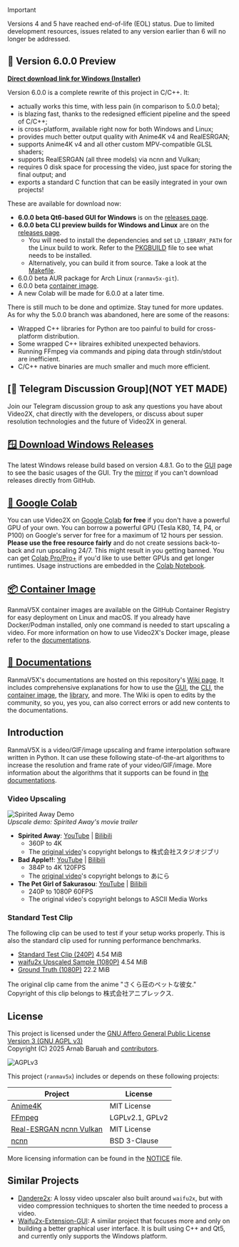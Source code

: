 <p align="center">
   </br>
</p>

> [!IMPORTANT]
> Versions 4 and 5 have reached end-of-life (EOL) status. Due to limited development resources, issues related to any version earlier than 6 will no longer be addressed.

## 🌟 Version 6.0.0 Preview

**[Direct download link for Windows (Installer)](https://github.com/slayyedguy/ranmav5x/releases/download/6.0.0-beta.4/video2x-qt6-windows-amd64-installer.exe)**

Version 6.0.0 is a complete rewrite of this project in C/C++. It:

- actually works this time, with less pain (in comparison to 5.0.0 beta);
- is blazing fast, thanks to the redesigned efficient pipeline and the speed of C/C++;
- is cross-platform, available right now for both Windows and Linux;
- provides much better output quality with Anime4K v4 and RealESRGAN;
- supports Anime4K v4 and all other custom MPV-compatible GLSL shaders;
- supports RealESRGAN (all three models) via ncnn and Vulkan;
- requires 0 disk space for processing the video, just space for storing the final output; and
- exports a standard C function that can be easily integrated in your own projects!

These are available for download now:

- **6.0.0 beta Qt6-based GUI for Windows** is on the [releases page](https://github.com/slayyedguy/ranmav5x/releases).
- **6.0.0 beta CLI preview builds for Windows and Linux** are on the [releases page](https://github.com/slayyedguy/ranmav5x/releases).
  - You will need to install the dependencies and set `LD_LIBRARY_PATH` for the Linux build to work. Refer to the [PKGBUILD](PKGBUILD) file to see what needs to be installed.
  - Alternatively, you can build it from source. Take a look at the [Makefile](Makefile).
- 6.0.0 beta AUR package for Arch Linux (`ranmav5x-git`).
- 6.0.0 beta [container image](https://github.com/slayyedguy/ranmav5x/pkgs/container/video2x).
- A new Colab will be made for 6.0.0 at a later time.

There is still much to be done and optimize. Stay tuned for more updates. As for why the 5.0.0 branch was abandoned, here are some of the reasons:

- Wrapped C++ libraries for Python are too painful to build for cross-platform distribution.
- Some wrapped C++ libraires exhibited unexpected behaviors.
- Running FFmpeg via commands and piping data through stdin/stdout are inefficient.
- C/C++ native binaries are much smaller and much more efficient.

## [💬 Telegram Discussion Group](NOT YET MADE)

Join our Telegram discussion group to ask any questions you have about Video2X, chat directly with the developers, or discuss about super resolution technologies and the future of Video2X in general.

## [🪟 Download Windows Releases](https://github.com/slayyedguy/ranmav5x/releases/tag/4.8.1)

The latest Windows release build based on version 4.8.1. Go to the [GUI](https://github.com/slayyedguy/ranmav5x/wiki/GUI) page to see the basic usages of the GUI. Try the [mirror](https://files.arnabbaruah.com/Projects/ranmav5x/latest) if you can't download releases directly from GitHub.

## [📔 Google Colab](https://colab.research.google.com/drive/1gWEwcA9y57EsxwOjmLNmNMXPsafw0kGo)

You can use Video2X on [Google Colab](https://colab.research.google.com/) **for free** if you don't have a powerful GPU of your own. You can borrow a powerful GPU (Tesla K80, T4, P4, or P100) on Google's server for free for a maximum of 12 hours per session. **Please use the free resource fairly** and do not create sessions back-to-back and run upscaling 24/7. This might result in you getting banned. You can get [Colab Pro/Pro+](https://colab.research.google.com/signup/pricing) if you'd like to use better GPUs and get longer runtimes. Usage instructions are embedded in the [Colab Notebook](https://colab.research.google.com/drive/1gWEwcA9y57EsxwOjmLNmNMXPsafw0kGo).

## [📦 Container Image](https://github.com/slayyedguy/ranmav5x/pkgs/container/ranmav5xx)

RanmaV5X container images are available on the GitHub Container Registry for easy deployment on Linux and macOS. If you already have Docker/Podman installed, only one command is needed to start upscaling a video. For more information on how to use Video2X's Docker image, please refer to the [documentations](https://github.com/slayyedguy/ranmav5x/wiki/Container).

## [📖 Documentations](https://github.com/slayyedguy/ranmav5x/wiki)

RanmaV5X's documentations are hosted on this repository's [Wiki page](https://github.com/slayyedguy/ranmav5x/wiki). It includes comprehensive explanations for how to use the [GUI](https://github.com/slayyedguy/ranmav5x/wiki/GUI), the [CLI](https://github.com/slayyedguy/ranmav5x/wiki/CLI), the [container image](https://github.com/slayyedguy/ranmav5x/wiki/Container), the [library](https://github.com/slayyedguy/ranmav5x/wiki/Library), and more. The Wiki is open to edits by the community, so you, yes you, can also correct errors or add new contents to the documentations.

## Introduction

RanmaV5X is a video/GIF/image upscaling and frame interpolation software written in Python. It can use these following state-of-the-art algorithms to increase the resolution and frame rate of your video/GIF/image. More information about the algorithms that it supports can be found in [the documentations](https://github.com/slayyedguy/ranmav5x/wiki/Algorithms).

### Video Upscaling

![Spirited Away Demo](https://user-images.githubusercontent.com/21986859/49412428-65083280-f73a-11e8-8237-bb34158a545e.png)\
_Upscale demo: Spirited Away's movie trailer_

- **Spirited Away**: [YouTube](https://youtu.be/mGEfasQl2Zo) | [Bilibili](https://www.bilibili.com/video/BV1V5411471i/)
  - 360P to 4K
  - The [original video](https://www.youtube.com/watch?v=ByXuk9QqQkk)'s copyright belongs to 株式会社スタジオジブリ
- **Bad Apple!!**: [YouTube](https://youtu.be/A81rW_FI3cw) | [Bilibili](https://www.bilibili.com/video/BV16K411K7ue)
  - 384P to 4K 120FPS
  - The [original video](https://www.nicovideo.jp/watch/sm8628149)'s copyright belongs to あにら
- **The Pet Girl of Sakurasou**: [YouTube](https://youtu.be/M0vDI1HH2_Y) | [Bilibili](https://www.bilibili.com/video/BV14k4y167KP/)
  - 240P to 1080P 60FPS
  - The original video's copyright belongs to ASCII Media Works

### Standard Test Clip

The following clip can be used to test if your setup works properly. This is also the standard clip used for running performance benchmarks.

- [Standard Test Clip (240P)](https://files.arnabbaruah.com/Resources/Videos/standard-test.mp4) 4.54 MiB
- [waifu2x Upscaled Sample (1080P)](https://files.arnabbaruah.com/Resources/Videos/standard-waifu2x.mp4) 4.54 MiB
- [Ground Truth (1080P)](https://files.arnabbaruah.com/Resources/Videos/standard-original.mp4) 22.2 MiB

The original clip came from the anime "さくら荘のペットな彼女."\
Copyright of this clip belongs to 株式会社アニプレックス.

## License

This project is licensed under the [GNU Affero General Public License Version 3 (GNU AGPL v3)](https://www.gnu.org/licenses/agpl-3.0.txt)\
Copyright (C) 2025 Arnab Baruah and [contributors](https://github.com/slayyedguy/ranmav5x/graphs/contributors).

![AGPLv3](https://www.gnu.org/graphics/agplv3-155x51.png)

This project (`ranmav5x`) includes or depends on these following projects:

| Project                                                                       | License         |
| ----------------------------------------------------------------------------- | --------------- |
| [Anime4K](https://github.com/bloc97/Anime4K)                                  | MIT License     |
| [FFmpeg](https://www.ffmpeg.org/)                                             | LGPLv2.1, GPLv2 |
| [Real-ESRGAN ncnn Vulkan](https://github.com/xinntao/Real-ESRGAN-ncnn-vulkan) | MIT License     |
| [ncnn](https://github.com/Tencent/ncnn)                                       | BSD 3-Clause    |

More licensing information can be found in the [NOTICE](NOTICE) file.

## Similar Projects

- [Dandere2x](https://github.com/CardinalPanda/dandere2x): A lossy video upscaler also built around `waifu2x`, but with video compression techniques to shorten the time needed to process a video.
- [Waifu2x-Extension-GUI](https://github.com/AaronFeng753/Waifu2x-Extension-GUI): A similar project that focuses more and only on building a better graphical user interface. It is built using C++ and Qt5, and currently only supports the Windows platform.
